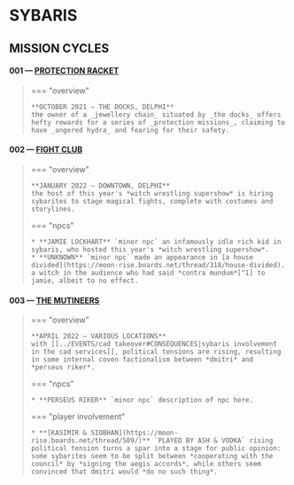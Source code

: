 # SYBARIS

## MISSION CYCLES


#### 001 — [PROTECTION RACKET](https://moon-rise.boards.net/thread/41/)

> === "overview"
> 
>     **OCTOBER 2021 — THE DOCKS, DELPHI**
>     the owner of a _jewellery chain_ situated by _the docks_ offers hefty rewards for a series of _protection missions_, claiming to have _angered hydra_ and fearing for their safety.

#### 002 — [FIGHT CLUB](https://moon-rise.boards.net/thread/294/)

> === "overview"
> 
>     **JANUARY 2022 — DOWNTOWN, DELPHI**
>     the host of this year's *witch wrestling supershow* is hiring sybarites to stage magical fights, complete with costumes and storylines.
> 
> === "npcs"
> 
>     * **JAMIE LOCKHART** `minor npc` an infamously idle rich kid in sybaris, who hosted this year's *witch wrestling supershow*.
>     * **UNKNOWN** `minor npc` made an appearance in [a house divided](https://moon-rise.boards.net/thread/318/house-divided). a witch in the audience who had said *contra mundum*[^1] to jamie, albeit to no effect.

#### 003 — [THE MUTINEERS](https://moon-rise.boards.net/thread/491/)

> === "overview"
> 
>     **APRIL 2022 — VARIOUS LOCATIONS**
>     with [[../EVENTS/cad takeover#CONSEQUENCES|sybaris involvement in the cad services]], political tensions are rising, resulting in some internal coven factionalism between *dmitri* and *perseus riker*. 
> 
> === "npcs"
> 
>     * **PERSEUS RIKER** `minor npc` description of npc here.
>     
> === "player involvement"
> 
>     * **[KASIMIR & SIOBHAN](https://moon-rise.boards.net/thread/509/)** `PLAYED BY ASH & VODKA` rising political tension turns a spar into a stage for public opinion: some sybarites seem to be split between *cooperating with the council* by *signing the aegis accords*, while others seem convinced that dmitri would *do no such thing*.


[^1]: a *name without a face*. appears to reflect hydra interest in sybaris, as mentioned in [[../npc threads#SNAKES IN EDEN|snakes in eden]].